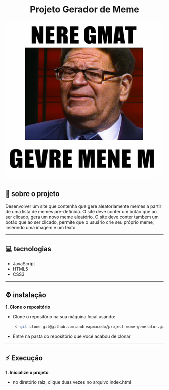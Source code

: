 
<div align="center" >

#    Projeto Gerador de Meme 


![cover](./meme-generator-01.png)

</div>


## :page_facing_up: sobre o projeto

 Desenvolver um site que contenha que gere aleatoriamente memes a partir de uma lista de memes pré-definida. O site deve conter um botão que ao ser clicado, gera um novo meme aleatório. O site deve conter também um botão que ao ser clicado, permite que o usuário crie seu próprio meme, inserindo uma imagem e um texto.

<hr>

## :computer: tecnologias

- JavaScript
- HTML5
- CSS3

<hr>

<!-- ## :rocket: requisitos -->



## :gear: instalação

**1. Clone o repositório**
  
- Clone o repositório na sua máquina local usando:
  * ```sh
    git clone git@github.com:andreapmacedo/project-meme-generator.git
    ```

- Entre na pasta do repositório que você acabou de clonar


<hr>

## :zap: Execução

**1. Inicialize o projeto**

- no diretório raiz, clique duas vezes no arquivo index.html
  
